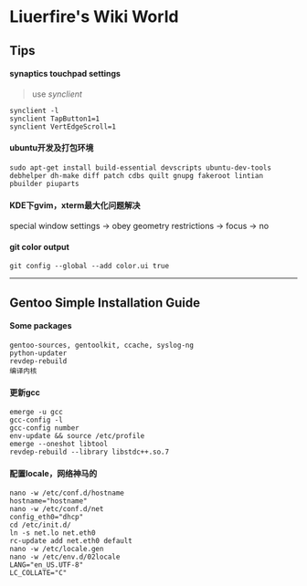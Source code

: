 Liuerfire's Wiki World
======================

Tips
----

#### synaptics touchpad settings
>use _synclient_

    synclient -l
    synclient TapButton1=1
    synclient VertEdgeScroll=1


#### ubuntu开发及打包环境
    sudo apt-get install build-essential devscripts ubuntu-dev-tools debhelper dh-make diff patch cdbs quilt gnupg fakeroot lintian pbuilder piuparts

#### KDE下gvim，xterm最大化问题解决
special window settings -> obey geometry restrictions -> focus -> no
 
#### git color output
    git config --global --add color.ui true
    
***
 
Gentoo Simple Installation Guide
--------------------------------

#### Some packages
    gentoo-sources, gentoolkit, ccache, syslog-ng
    python-updater
    revdep-rebuild
    编译内核

#### 更新gcc
    emerge -u gcc
    gcc-config -l
    gcc-config number
    env-update && source /etc/profile
    emerge --oneshot libtool
    revdep-rebuild --library libstdc++.so.7

#### 配置locale，网络神马的
    nano -w /etc/conf.d/hostname
    hostname="hostname"
    nano -w /etc/conf.d/net
    config_eth0="dhcp"
    cd /etc/init.d/
    ln -s net.lo net.eth0
    rc-update add net.eth0 default
    nano -w /etc/locale.gen
    nano -w /etc/env.d/02locale
    LANG="en_US.UTF-8"
    LC_COLLATE="C"

